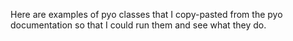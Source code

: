 Here are examples of pyo classes that I copy-pasted from the pyo documentation so that I could run them and see what they do.